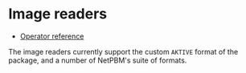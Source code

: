 # Image readers

  - [Operator reference](/doc/trunk/doc/ref/generator_reader.md)

The image readers currently support the custom `AKTIVE` format of the package,
and a number of NetPBM's suite of formats.
